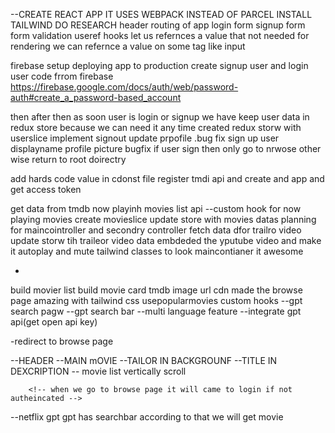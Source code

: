 <!-- NETFLIX GPT -->
--CREATE REACT APP
IT USES WEBPACK INSTEAD OF PARCEL
INSTALL TAILWIND DO RESEARCH
header
routing of app
login form
signup form
form validation 
useref hooks let us refernces a value that not needed for rendering we can refernce a value on some tag like input 
<!-- to get login email ans password we csn usde state vairble or we can use useref to get refernces while getting data filled by user email and password -->

firebase setup
deploying app to production
create signup user and login user code frrom firebase
https://firebase.google.com/docs/auth/web/password-auth#create_a_password-based_account

then after then as soon user is login or signup we have keep user data in redux store because we can need it any time
created redux storw with userslice
implement signout
update prpofile
.bug fix sign up user displayname profile picture
bugfix if user sign then only go to nrwose other wise return to root doirectry
<!-- always add constant file -->
<!-- unsubscibre to thr onauthstatechnaged callback -->
add hards code value in cdonst file
register tmdi api and create and app and get access token

get data from tmdb now playinh movies list api
--custom hook for now playing movies
create movieslice
update store with movies datas
planning for maincointroller and secondry controller
fetch data dfor trailro video
update storw tih traileor video data
embdeded the yputube video and make it autoplay and mute
tailwind classes to look maincontianer it awesome 
<!-- build secondry component -->
-
build movier list
build movie card
tmdb image url cdn
made the browse page amazing with tailwind css
usepopularmovies custom hooks
--gpt search pagw
--gpt search bar
--multi language feature
--integrate gpt api(get open api key)
<!-- gpt search feature -->








<!-- FEATURES -->

<!-- login signup page -->
-redirect to browse page
<!-- BROWSE PAGE -->

--HEADER
--MAIN mOVIE 
        --TAILOR IN BACKGROUNF
        --TITLE IN DEXCRIPTION
        -- movie list vertically scroll

        <!-- when we go to browse page it will came to login if not autheincated -->


--netflix gpt
gpt has searchbar according to that we will get movie